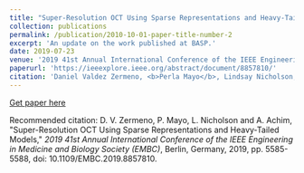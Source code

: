 ```yaml
---
title: "Super-Resolution OCT Using Sparse Representations and Heavy-Tailed Models"
collection: publications
permalink: /publication/2010-10-01-paper-title-number-2
excerpt: 'An update on the work published at BASP.'
date: 2019-07-23
venue: '2019 41st Annual International Conference of the IEEE Engineering in Medicine and Biology Society (EMBC)'
paperurl: 'https://ieeexplore.ieee.org/abstract/document/8857810/'
citation: 'Daniel Valdez Zermeno, <b>Perla Mayo</b>, Lindsay Nicholson, and Alin Achim. &quot;Super-Resolution OCT Using Sparse Representations and Heavy-Tailed Models.&quot; <i>2019 41st Annual International Conference of the IEEE Engineering in Medicine and Biology Society (EMBC)</i>. 1(2).'
---
```



[Get paper here](https://ieeexplore.ieee.org/abstract/document/8857810/)

Recommended citation: D. V. Zermeno, P. Mayo, L. Nicholson and A. Achim, 
"Super-Resolution OCT Using Sparse Representations and Heavy-Tailed Models," 
<i>2019 41st Annual International Conference of the IEEE Engineering in Medicine and Biology Society (EMBC)</i>, 
Berlin, Germany, 2019, pp. 5585-5588, doi: 10.1109/EMBC.2019.8857810.